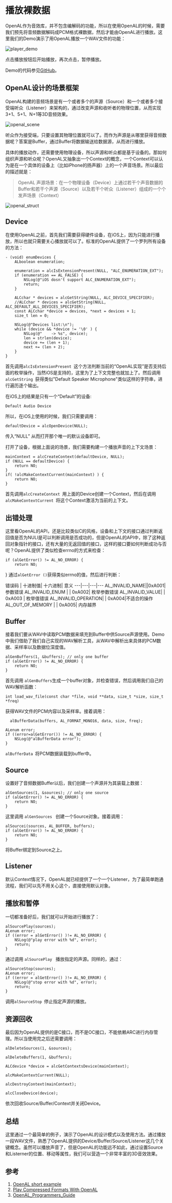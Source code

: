 # 播放裸数据

OpenAL作为音效库，并不包含编解码的功能，所以在使用OpenAL的时候，需要我们预先将音频数据解码成PCM格式裸数据，然后才能由OpenAL进行播放。这里我们的Demo演示了用OpenAL播放一个WAV文件的功能：

![player_demo](./images/player_demo.png)

点击播放按钮后开始播放，再次点击，暂停播放。

Demo的代码参见[GitHub](https://github.com/cz-it/play_and_record_with_coreaudio/tree/master/openal/examples/OpenALPlayerDemo)。

## OpenAL设计的场景框架

OpenAL构建的音频场景是有一个或者多个的声源（Source）和一个或者多个接受端听众（Listener）来架构的，通过改变声源和收听者的物理位置，从而实现3+1、5+1、N+1等3D音频效果。

![openal_scene](./images/openal_scene.png)

听众作为接受端，只要设置其物理位置就可以了。而作为声源是从哪里获得音频数据呢？答案是Buffer，通过Buffer将数据输送给数据源，从而进行播放。

具体的播放动作，还需要使用物理设备，所以声源和听众都是基于设备的。那如何组织声源和听众呢？OpenAL又抽象出一个Context的概念，一个Context可以认为是在一个具体的设备上（比如iPhone的扬声器）上的一个声音场景。所以最后的描述就是：

> OpenAL 声源场景：在一个物理设备（Device）上通过若干个声音数据的Buffer和若干个声源（Source）以及若干个听众（Listener）组成的一个个发声场景（Context）

![openal_struct](./images/openal_struct.png)

## Device
在使用OpenAL之前，首先我们需要获得硬件设备，在iOS上，因为只能进行播放，所以也就只需要关心播放就可以了。标准的OpenAL提供了一个罗列所有设备的方法：

	- (void) enumDevices {
	    ALboolean enumeration;
	    
	    enumeration = alcIsExtensionPresent(NULL, "ALC_ENUMERATION_EXT");
	    if (enumeration == AL_FALSE) {
	        NSLog(@"iOS dosn't support ALC_ENUMERATION_EXT");
	        return;
	    }
	    
	    ALCchar * devices = alcGetString(NULL, ALC_DEVICE_SPECIFIER);
	    //ALCchar * devices = alcGetString(NULL, ALC_DEFAULT_ALL_DEVICES_SPECIFIER);
	    const ALCchar *device = devices, *next = devices + 1;
	    size_t len = 0;
	    
	    NSLog(@"Devices list:\n");
	    while (device && *device != '\0' ) {
	        NSLog(@"    -> %s", device);
	        len = strlen(device);
	        device += (len + 1);
	        next += (len + 2);
	    }
	}

首先调用`alcIsExtensionPresent `这个方法判断当前的“OpenAL实现”是否支持后面的枚举操作，当然iOS是支持的，这里为了上下文完整也就加上了。然后调用 `alcGetString `获得类似"Default Speaker Microphone"类似这样的字符串，进行遍历逐个输出。

在iOS上的结果是只有一个“Default”的设备:

	Default Audio Device
所以，在iOS上使用的时候，我们只需要调用：

	defaultDevice = alcOpenDevice(NULL);	
传入“NULL”	从而打开那个唯一的默认设备即可。

打开了设备，根据上面说的场景，我们需要构建一个播放声音的上下文场景：

    mainContext = alcCreateContext(defaultDevice, NULL);
    if (NULL == defaultDevice) {
        return NO;
    }
    if( !alcMakeContextCurrent(mainContext) ) {
        return NO;
    }	
    
首先调用`alcCreateContext `用上面的Device创建一个Context，然后在调用`alcMakeContextCurrent `将这个Context激活为当前的上下文。

## 出错处理

这里看OpenAL的API，还是比较类似C的风格，设备和上下文的接口通过判断返回值是否为NULl是可以判断调用是否成功的，但是OpenAL的API中，除了这种返回对象指针的接口，还有大量的无返回值的接口，这样的接口要如何判断成功与否呢？OpenAL提供了类似检查errno的方式来检查：

	if (alGetError() != AL_NO_ERROR) {
        return NO;
   }
通过`alGetError ()`获得类似errno的值，然后进行判断：

错误码 | 十进制值| 十六进制| 意义 ---|---|---|---
AL_INVALID_NAME||0xA001| 参数错误
AL_INVALID_ENUM | | 0xA002| 枚举参数错误
AL_INVALID_VALUE| | 0xA003 | 枚举值错误
AL_INVALID_OPERATION| | 0xA004|不适合的操作
AL_OUT_OF_MEMORY | | 0xA005| 内存越界

## Buffer
接着我们要从WAV中读取PCM数据来填充到Buffer中供Source声源使用。Demo中我们借助了我们自己实现的WAV解析工具，从WAV中解析出来具体的PCM数据、采样率以及数据位深度值。

    alGenBuffers(1, &buffers); // only one buffer
    if (alGetError() != AL_NO_ERROR) {
        return NO;
    }
首先调用 `alGenBuffers`生成一个buffer对象，并检查错误，然后调用我们自己的WAV解析函数：

	int load_wav_file(const char *file, void **data, size_t *size, size_t *freq)
获得WAV文件的PCM内容以及采样率。接着调用：

	  alBufferData(buffers, AL_FORMAT_MONO16, data, size, freq);
    
    ALenum error;
    if ((error=alGetError()) != AL_NO_ERROR) {
        NSLog(@"alBufferData error");
    }
    
`alBufferData `将PCM数据装载到buffer中。

## Source
设置好了音频数据Buffer以后，我们创建一个声源并为其装载上数据：

    alGenSources(1, &sources); // only one source
    if (alGetError() != AL_NO_ERROR) {
        return NO;
    }
这里调用 `alGenSources ` 创建一个Source对象。接着调用：

    alSourcei(sources, AL_BUFFER, buffers);
    if (alGetError() != AL_NO_ERROR) {
        return NO;
    }
将Buffer绑定到Source之上。

## Listener
默认Context情况下，OpenAL就已经提供了一个一个Listener，为了最简单跑通流程，我们可以先不用关心这个，直接使用默认对象。

## 播放和暂停

一切都准备好后，我们就可以开始进行播放了：

    alSourcePlay(sources);
    ALenum error;
    if ((error = alGetError() )!= AL_NO_ERROR) {
        NSLog(@"play error with %d", error);
        return;
    }
通过调用 `alSourcePlay `  播放指定的声源。同样的，通过：

    alSourceStop(sources);
    ALenum error;
    if ((error = alGetError() )!= AL_NO_ERROR) {
        NSLog(@"stop error with %d", error);
        return;
    }
调用`alSourceStop `停止指定声源的播放。

## 资源回收

最后因为OpenAL提供的是C接口，而不是OC接口，不能依赖ARC进行内存管理。所以当使用完之后还需要调用：

    alDeleteSources(1, &sources);
    
    alDeleteBuffers(1, &buffers);

    ALCdevice *device = alcGetContextsDevice(mainContext);

    alcMakeContextCurrent(NULL);

    alcDestroyContext(mainContext);

    alcCloseDevice(device);

依次回收Source/Buffer/Context并关闭Device。

## 总结
这里通过一个最简单的例子，演示了OpenAL的设计模式以及使用方法。通过播放一段WAV文件，熟悉了OpenAL提供的Device/Buffer/Source/Listener这几个关键概念。虽然可以播放声音了，但是OpenAL的功能远不如此，通过设置Source和Listerner的位置、移动等属性，我们可以营造一个非常丰富的3D音效效果。

## 参考

1. [OpenAL short example](https://ffainelli.github.io/openal-example/)
2. [Play Compressed Formats With OpenAL](http://kcat.strangesoft.net/openal-tutorial.html)
3. [OpenAL_Programmers_Guide](https://www.openal.org/documentation/OpenAL_Programmers_Guide.pdf) 